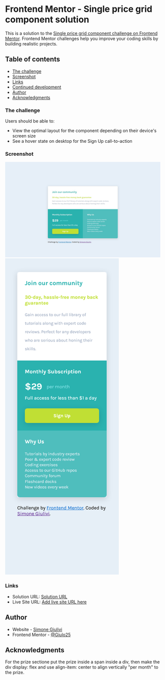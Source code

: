 # Frontend Mentor - Single price grid component solution

This is a solution to the [Single price grid component challenge on Frontend Mentor](https://www.frontendmentor.io/challenges/single-price-grid-component-5ce41129d0ff452fec5abbbc). Frontend Mentor challenges help you improve your coding skills by building realistic projects.

## Table of contents

- [The challenge](#the-challenge)
- [Screenshot](#screenshot)
- [Links](#links)
- [Continued development](#continued-development)
- [Author](#author)
- [Acknowledgments](#acknowledgments)

### The challenge

Users should be able to:

- View the optimal layout for the component depending on their device's screen size
- See a hover state on desktop for the Sign Up call-to-action

### Screenshot

![](./screenshot-desktop.jpg)
![](./screenshot-mobile.png)

### Links

- Solution URL: [Solution URL](https://github.com/Giulo25/Single-price-grid-component)
- Live Site URL: [Add live site URL here](https://your-live-site-url.com)

## Author

- Website - [Simone Giulivi](https://www.simonegiulivi.com)
- Frontend Mentor - [@Giulo25](https://www.frontendmentor.io/profile/Giulo25)

## Acknowledgments

For the prize sectione put the prize inside a span inside a div, then make the div display: flex and use align-item: center to align vertically "per month" to the prize.
